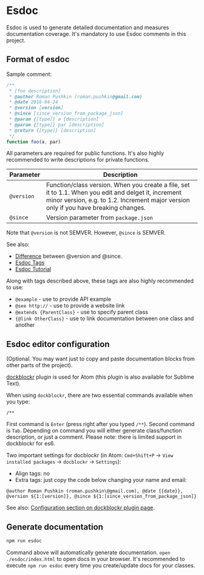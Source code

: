 # Esdoc

Esdoc is used to generate detailed documentation and measures documentation coverage.
It's mandatory to use Esdoc comments in this project.

## Format of esdoc

Sample comment:

```javascript
/**
 * [foo description]
 * @author Roman Pushkin (roman.pushkin@gmail.com)
 * @date 2016-04-24
 * @version [version]
 * @since [since_version_from_package_json]
 * @param {[type]} a [description]
 * @param {[type]} par [description]
 * @return {[type]} [description]
 */
function foo(a, par)
```

All parameters are required for public functions. It's also highly recommended
to write descriptions for private functions.

Parameter   | Description
------------|--------------
 `@version` | Function/class version. When you create a file, set it to 1.1. When you edit and delget it, increment minor version, e.g. to 1.2. Increment major version only if you have breaking changes.
 `@since` | Version parameter from `package.json`

Note that `@version` is not SEMVER. However, `@since` is SEMVER.

See also:
* [Difference](http://stackoverflow.com/a/32246313/337085) between @version and @since.
* [Esdoc Tags](https://esdoc.org/tags.html)
* [Esdoc Tutorial](https://esdoc.org/tutorial.html)

Along with tags described above, these tags are also highly recommended to use:

* `@example` - use to provide API example
* `@see http://` - use to provide a website link
* `@extends {ParentClass}` - use to specify parent class
* `{@link OtherClass}` - use to link documentation between one class and another

## Esdoc editor configuration

(Optional. You may want just to copy and paste documentation blocks from other parts of the project).

[dockblockr](https://atom.io/packages/docblockr) plugin is used for Atom (this plugin is also available for Sublime Text).

When using `dockblockr`, there are two essential commands available when you type:

```
/**
```

First command is `Enter` (press right after you typed `/**`). Second command is `Tab`. Depending on command you will either generate class/function description, or just a comment. Please note: there is limited support in dockblockr for es6.

Two important settings for docblockr (in Atom: `Cmd+Shift+P` -> `View installed packages` -> `docblockr` -> `Settings`):

* Align tags: no
* Extra tags: just copy the code below changing your name and email:

```
@author Roman Pushkin (roman.pushkin\@gmail.com), @date {{date}}, @version ${1:[version]}, @since ${1:[since_version_from_package_json]}
```

See also: [Configuration section on dockblockr plugin page](https://atom.io/packages/docblockr).

## Generate documentation

```bash
npm run esdoc
```

Command above will automatically generate documentation. `open ./esdoc/index.html`
to open docs in your browser. It's recommended to execute `npm run esdoc` every
time you create/update docs for your classes.
